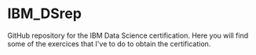 # IBM_DSrep
GitHub repository for the IBM Data Science certification.
Here you will find some of the exercices that I've to do to obtain the certification.
